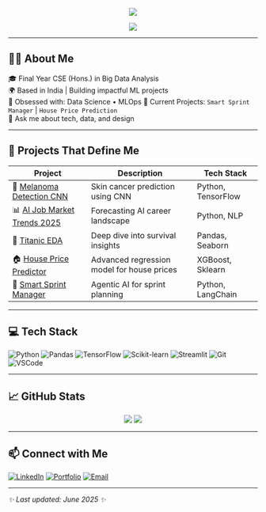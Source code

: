 <!-- Banner -->
<p align="center">
  <img src="https://capsule-render.vercel.app/api?type=waving&color=gradient&height=200&section=header&text=Hi%20I'm%20Arpita%20👩‍💻&fontSize=40&fontColor=fff&animation=fadeIn" />
</p>

<p align="center">
  <img src="https://readme-typing-svg.demolab.com/?lines=Final%20Year%20B.Tech%20CSE%20(Hons)%20in%20Big%20Data%20Analysis;AI%20Enthusiast%20%7C%20Open-Source%20Lover%20%7C%20Future%20Data%20Scientist;&center=true&width=1000&height=45&color=58A6FF&pause=1000" />
</p>

---

## 👩‍💻 About Me

🎓 Final Year CSE (Hons.) in Big Data Analysis  
🌍 Based in India | Building impactful ML projects  
🧠 Obsessed with: Data Science • MLOps 
🚀 Current Projects: `Smart Sprint Manager` | `House Price Prediction`  
💬 Ask me about tech, data, and design

---

## 🚀 Projects That Define Me

| Project | Description | Tech Stack |
|--------|-------------|------------|
| 🔬 [Melanoma Detection CNN](https://github.com/Jexa07/Melanoma-Detection-System-using-Convolutional-Neural-Networks-Public) | Skin cancer prediction using CNN | Python, TensorFlow |
| 📊 [AI Job Market Trends 2025](https://github.com/Jexa07/ai-job-market-trends-2025) | Forecasting AI career landscape | Python, NLP |
| 🚢 [Titanic EDA](https://github.com/Jexa07/Titanic-Dataset---Exploratory-Data-Analysis-EDA-Public) | Deep dive into survival insights | Pandas, Seaborn |
| 🏠 [House Price Predictor](https://github.com/Jexa07/House-Price-Prediction) | Advanced regression model for house prices | XGBoost, Sklearn |
| 🤖 [Smart Sprint Manager](https://github.com/Jexa07/smart-sprint-manager) | Agentic AI for sprint planning | Python, LangChain |

---

## 💻 Tech Stack

![Python](https://img.shields.io/badge/-Python-333?style=for-the-badge&logo=python)
![Pandas](https://img.shields.io/badge/-Pandas-150458?style=for-the-badge&logo=pandas)
![TensorFlow](https://img.shields.io/badge/-TensorFlow-FF6F00?style=for-the-badge&logo=tensorflow)
![Scikit-learn](https://img.shields.io/badge/-Scikit_Learn-F7931E?style=for-the-badge&logo=scikit-learn)
![Streamlit](https://img.shields.io/badge/-Streamlit-FF4B4B?style=for-the-badge&logo=streamlit)
![Git](https://img.shields.io/badge/-Git-F05032?style=for-the-badge&logo=git)
![VSCode](https://img.shields.io/badge/-VS%20Code-007ACC?style=for-the-badge&logo=visual-studio-code)

---

## 📈 GitHub Stats

<p align="center">
  <img src="https://github-readme-stats.vercel.app/api?username=Jexa07&show_icons=true&theme=radical" />
  <img src="https://github-readme-streak-stats.herokuapp.com?user=Jexa07&theme=radical" />
</p>

---

## 📫 Connect with Me

[![LinkedIn](https://img.shields.io/badge/-LinkedIn-blue?style=flat-square&logo=linkedin)](https://www.linkedin.com/in/arpitapani07/)
[![Portfolio](https://img.shields.io/badge/-Portfolio-black?style=flat-square&logo=github)](https://github.com/Jexa07)
[![Email](https://img.shields.io/badge/-Email-c14438?style=flat-square&logo=gmail&logoColor=white)](arpita.pani2018@gmail.com)

---

_✨ Last updated: June 2025 ✨_

